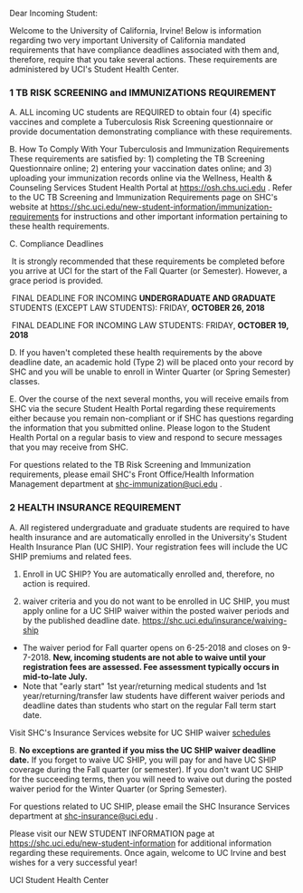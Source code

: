 Dear Incoming Student:

Welcome to the University of California, Irvine! Below is information regarding two very important University of California mandated requirements that have compliance deadlines associated with them and, therefore, require that you take several actions. These requirements are administered by UCI's Student Health Center.

### 1 TB RISK SCREENING and IMMUNIZATIONS REQUIREMENT

A.  ALL incoming UC students are REQUIRED to obtain four (4) specific vaccines and complete a Tuberculosis Risk Screening questionnaire or provide documentation demonstrating compliance with these requirements.

B. How To Comply With Your Tuberculosis and Immunization Requirements  These requirements are satisfied by: 1) completing the TB Screening Questionnaire online; 2) entering your vaccination dates online; and 3) uploading your immunization records online via the Wellness, Health &  Counseling Services Student Health Portal at  <https://osh.chs.uci.edu> . Refer to the UC TB Screening and Immunization Requirements page on SHC's website at  <https://shc.uci.edu/new-student-information/immunization-requirements> for instructions and other important information pertaining to these health requirements. 

C.    Compliance Deadlines

​        It is strongly recommended that these requirements be completed before you arrive at UCI for the start of the Fall Quarter (or Semester). However, a grace period is provided.

​        FINAL DEADLINE FOR INCOMING **UNDERGRADUATE AND GRADUATE** STUDENTS (EXCEPT LAW STUDENTS): FRIDAY, **OCTOBER 26, 2018** 

​        FINAL DEADLINE FOR INCOMING LAW STUDENTS: FRIDAY, **OCTOBER 19, 2018**

D.   If you haven't completed these health requirements by the above deadline date, an academic hold (Type 2) will be placed onto your record by SHC and you will be unable to enroll in Winter Quarter (or Spring Semester)   classes.

E.    Over the course of the next several months, you will receive emails from SHC via the secure Student Health Portal regarding these requirements either because you remain non-compliant or if SHC has questions regarding the information that you submitted online. Please logon to the Student Health Portal on a regular basis to view and respond to secure messages that you may receive from SHC.

For questions related to the TB Risk Screening and Immunization requirements, please email SHC's Front Office/Health Information Management department at [shc-immunization@uci.edu](mailto:shc-immunization@uci.edu) .

### 2 HEALTH INSURANCE REQUIREMENT

A.    All registered undergraduate and graduate students are required to have health insurance and are automatically enrolled in the University's Student Health Insurance Plan (UC SHIP). Your registration fees will include the  UC SHIP premiums and related fees. 

1.	Enroll in UC SHIP? You are automatically enrolled and, therefore, no action is required.

2.	waiver criteria and you do not want to be enrolled in UC SHIP, you must apply online for a UC SHIP waiver within the posted waiver periods and by the published deadline date.  <https://shc.uci.edu/insurance/waiving-ship> 

  - The waiver period for Fall quarter opens on 6-25-2018 and closes on 9-7-2018. **New, incoming students are not able to waive until your registration fees are assessed. Fee assessment typically occurs in mid-to-late July.**
  - Note that "early start" 1st year/returning medical students and 1st year/returning/transfer law students have different waiver periods and deadline dates than students who start on the regular Fall term start date.

Visit SHC's Insurance Services website for UC SHIP waiver [schedules](https://shc.uci.edu/insurance/waiving-ship ) 

B.    **No exceptions are granted if you miss the UC SHIP waiver deadline date.** If you forget to waive UC SHIP, you will pay for and have UC SHIP coverage during the Fall quarter (or semester). If you don't want UC SHIP for the succeeding terms, then you will need to waive out during the posted waiver period for the Winter Quarter (or Spring Semester).

For questions related to UC SHIP, please email the SHC Insurance Services department at [shc-insurance@uci.edu](mailto:shc-insurance@uci.edu) .

Please visit our NEW STUDENT INFORMATION page at <https://shc.uci.edu/new-student-information> for additional information regarding these requirements. Once again, welcome to UC Irvine and best wishes for a very successful year!

UCI Student Health Center